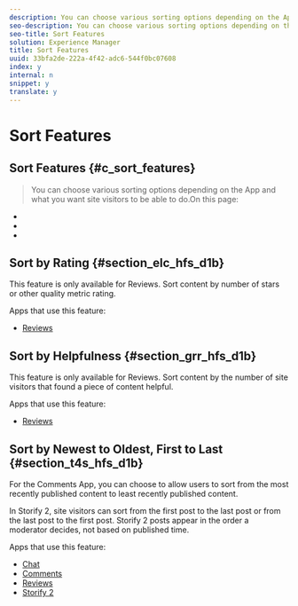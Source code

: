 ```yaml
---
description: You can choose various sorting options depending on the App and what you want site visitors to be able to do.
seo-description: You can choose various sorting options depending on the App and what you want site visitors to be able to do.
seo-title: Sort Features
solution: Experience Manager
title: Sort Features
uuid: 33bfa2de-222a-4f42-adc6-544f0bc07608
index: y
internal: n
snippet: y
translate: y
---
```


# Sort Features

## Sort Features {#c_sort_features}
>You can choose various sorting options depending on the App and what you want site visitors to be able to do.On this page:

* [](#c_sort_features/section_elc_hfs_d1b)
* [](#c_sort_features/section_grr_hfs_d1b)
* [](#c_sort_features/section_t4s_hfs_d1b)

<!-- c_sort_features.dita -->

## Sort by Rating {#section_elc_hfs_d1b}

This feature is only available for Reviews. Sort content by number of stars or other quality metric rating. 

Apps that use this feature:

* [ Reviews](c_reviews_app/c_reviews_app.md#c_reviews_app)

## Sort by Helpfulness {#section_grr_hfs_d1b}

This feature is only available for Reviews. Sort content by the number of site visitors that found a piece of content helpful. 

Apps that use this feature:

* [ Reviews](c_reviews_app/c_reviews_app.md#c_reviews_app)

## Sort by Newest to Oldest, First to Last {#section_t4s_hfs_d1b}

For the Comments App, you can choose to allow users to sort from the most recently published content to least recently published content. 

In Storify 2, site visitors can sort from the first post to the last post or from the last post to the first post. Storify 2 posts appear in the order a moderator decides, not based on published time.

Apps that use this feature:

* [ Chat](c_chat_app/c_chat_app.md#c_chat_app)
* [ Comments](c_comments_app.md#c_comments_app)
* [ Reviews](c_reviews_app/c_reviews_app.md#c_reviews_app)
* [ Storify 2](c_storify2/c_storify2.md#c_storify2)
